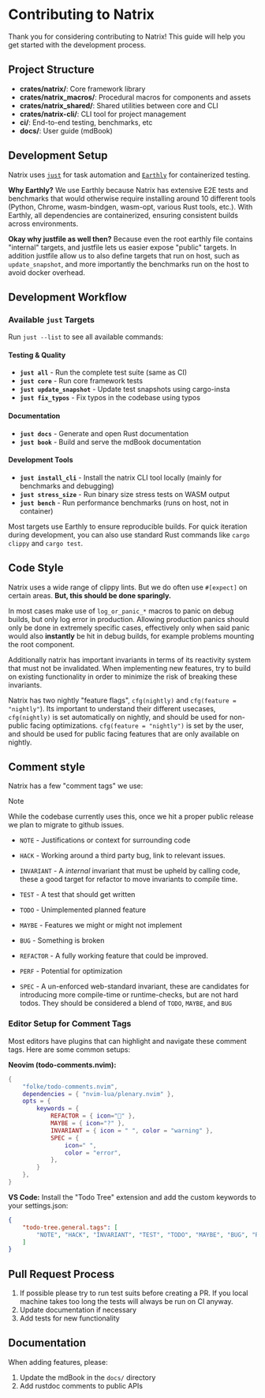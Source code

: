 # Contributing to Natrix

Thank you for considering contributing to Natrix! This guide will help you get started with the development process.

## Project Structure

- **crates/natrix/**: Core framework library
- **crates/natrix_macros/**: Procedural macros for components and assets
- **crates/natrix_shared/**: Shared utilities between core and CLI
- **crates/natrix-cli/**: CLI tool for project management
- **ci/**: End-to-end testing, benchmarks, etc
- **docs/**: User guide (mdBook)

## Development Setup

Natrix uses [`just`](https://github.com/casey/just) for task automation and [`Earthly`](https://earthly.dev/) for containerized testing.

**Why Earthly?** We use Earthly because Natrix has extensive E2E tests and benchmarks that would otherwise require installing around 10 different tools (Python, Chrome, wasm-bindgen, wasm-opt, various Rust tools, etc.). With Earthly, all dependencies are containerized, ensuring consistent builds across environments.

**Okay why justfile as well then?** Because even the root earthly file contains "internal" targets, and justfile lets us easier expose "public" targets.
In addition justfile allow us to also define targets that run on host, such as `update_snapshot`, and more importantly the benchmarks run on the host to avoid docker overhead. 

## Development Workflow

### Available `just` Targets

Run `just --list` to see all available commands:

#### Testing & Quality
- **`just all`** - Run the complete test suite (same as CI)
- **`just core`** - Run core framework tests
- **`just update_snapshot`** - Update test snapshots using cargo-insta
- **`just fix_typos`** - Fix typos in the codebase using typos

#### Documentation
- **`just docs`** - Generate and open Rust documentation
- **`just book`** - Build and serve the mdBook documentation

#### Development Tools
- **`just install_cli`** - Install the natrix CLI tool locally (mainly for benchmarks and debugging)
- **`just stress_size`** - Run binary size stress tests on WASM output
- **`just bench`** - Run performance benchmarks (runs on host, not in container)

Most targets use Earthly to ensure reproducible builds. For quick iteration during development, you can also use standard Rust commands like `cargo clippy` and `cargo test`.

## Code Style
Natrix uses a wide range of clippy lints. But we do often use `#[expect]` on certain areas.
**But, this should be done sparingly.**

In most cases make use of `log_or_panic_*` macros to panic on debug builds, but only log error in production. Allowing production panics should only be done in extremely specific cases, effectively only when said panic would also **instantly** be hit in debug builds, for example problems mounting the root component.

Additionally natrix has important invariants in terms of its reactivity system that must not be invalidated.
When implementing new features, try to build on existing functionality in order to minimize the risk of breaking these invariants.

Natrix has two nightly "feature flags", `cfg(nightly)` and `cfg(feature = "nightly"`). Its important to understand their different usecases, `cfg(nightly)` is set automatically on nightly, and should be used for non-public facing optimizations. `cfg(feature = "nightly")` is set by the user, and should be used for public facing features that are only available on nightly.

## Comment style
Natrix has a few "comment tags" we use:

> [!NOTE]
> While the codebase currently uses this, once we hit a proper public release we plan to migrate to github issues.

* `NOTE` - Justifications or context for surrounding code 
* `HACK` - Working around a third party bug, link to relevant issues.
* `INVARIANT` - A *internal* invariant that must be upheld by calling code, these a good target for refactor to move invariants to compile time.

* `TEST` - A test that should get written
* `TODO` - Unimplemented planned feature
* `MAYBE` - Features we might or might not implement
* `BUG` - Something is broken

* `REFACTOR` - A fully working feature that could be improved.
* `PERF` - Potential for optimization
* `SPEC` - A un-enforced web-standard invariant, these are candidates for introducing more compile-time or runtime-checks, but are not hard todos. They should be considered a blend of `TODO`, `MAYBE`, and `BUG`

### Editor Setup for Comment Tags

Most editors have plugins that can highlight and navigate these comment tags. Here are some common setups:

**Neovim (todo-comments.nvim):**
```lua
{
    "folke/todo-comments.nvim",
    dependencies = { "nvim-lua/plenary.nvim" },
    opts = {
        keywords = {
            REFACTOR = { icon="󰃣" },
            MAYBE = { icon="?" },
            INVARIANT = { icon = " ", color = "warning" },
            SPEC = {
                icon=" ",
                color = "error",
            },
        }
    },
}
```

**VS Code:** Install the "Todo Tree" extension and add the custom keywords to your settings.json:
```json
{
    "todo-tree.general.tags": [
        "NOTE", "HACK", "INVARIANT", "TEST", "TODO", "MAYBE", "BUG", "REFACTOR", "PERF", "SPEC"
    ]
}
```

## Pull Request Process
1. If possible please try to run test suits before creating a PR. If you local machine takes too long the tests will always be run on CI anyway.
2. Update documentation if necessary
3. Add tests for new functionality

## Documentation

When adding features, please:
1. Update the mdBook in the `docs/` directory
2. Add rustdoc comments to public APIs

